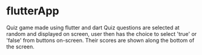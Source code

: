 # flutterApp
Quiz game made using flutter and dart
Quiz questions are selected at random and displayed on screen, user then has the choice to select 'true' or 'false' from buttons on-screen. Their scores are shown along the bottom of the screen.
